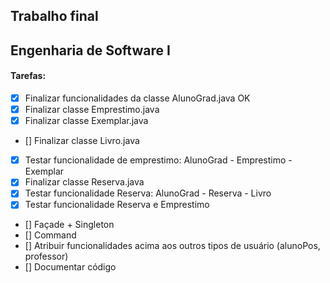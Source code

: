 ## Trabalho final
Engenharia de Software I
---
#### Tarefas:
- [X] Finalizar funcionalidades da classe AlunoGrad.java OK
- [X] Finalizar classe Emprestimo.java
- [X] Finalizar classe Exemplar.java
- [] Finalizar classe Livro.java
- [X] Testar funcionalidade de emprestimo: AlunoGrad - Emprestimo - Exemplar
- [X] Finalizar classe Reserva.java
- [X] Testar funcionalidade Reserva: AlunoGrad - Reserva - Livro
- [X] Testar funcionalidade Reserva e Emprestimo
- [] Façade + Singleton
- [] Command
- [] Atribuir funcionalidades acima aos outros tipos de usuário (alunoPos, professor)
- [] Documentar código